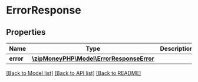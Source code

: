 # ErrorResponse

## Properties
Name | Type | Description | Notes
------------ | ------------- | ------------- | -------------
**error** | [**\zipMoneyPHP\Model\ErrorResponseError**](ErrorResponseError.md) |  | [optional] 

[[Back to Model list]](../README.md#documentation-for-models) [[Back to API list]](../README.md#documentation-for-api-endpoints) [[Back to README]](../README.md)


